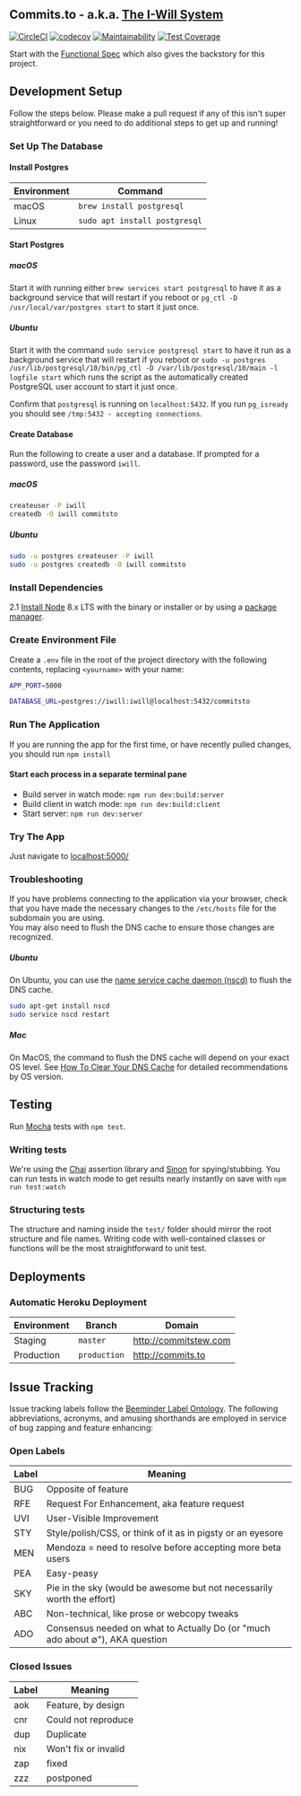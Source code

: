 Commits.to - a.k.a. [The I-Will System](https://github.com/commitsto/commits.to/)
---
[![CircleCI](https://circleci.com/gh/commitsto/commits.to.svg?style=svg)](https://circleci.com/gh/commitsto/commits.to)
[![codecov](https://codecov.io/gh/commitsto/commits.to/branch/master/graph/badge.svg)](https://codecov.io/gh/commitsto/commits.to)
[![Maintainability](https://api.codeclimate.com/v1/badges/8e0ffae4691a439960df/maintainability)](https://codeclimate.com/github/commitsto/commits.to/maintainability)
[![Test Coverage](https://api.codeclimate.com/v1/badges/8e0ffae4691a439960df/test_coverage)](https://codeclimate.com/github/commitsto/commits.to/test_coverage)

Start with the
[Functional Spec](https://github.com/commitsto/commits.to/wiki/)
which also gives the backstory for this project.


## Development Setup

Follow the steps below. Please make a pull request if any of this isn't super straightforward
or you need to do additional steps to get up and running!

### Set Up The Database

#### Install Postgres

| Environment | Command                       |
| ----------- | ----------------------------- |
| macOS       | `brew install postgresql`     |
| Linux       | `sudo apt install postgresql` |

#### Start Postgres  

##### macOS
Start it with running either `brew services start postgresql`
to have it as a background service that will restart if you reboot or
`pg_ctl -D /usr/local/var/postgres start` to start it just once.

##### Ubuntu
Start it with the command `sudo service postgresql start`
to have it run as a background service that will restart if you reboot or
`sudo -u postgres /usr/lib/postgresql/10/bin/pg_ctl -D /var/lib/postgresql/10/main -l logfile start`
which runs the script as the automatically created PostgreSQL user account to
start it just once.

Confirm that `postgresql` is running on `localhost:5432`. If you run `pg_isready` you
should see `/tmp:5432 - accepting connections`.

#### Create Database

Run the following to create a user and a database. If prompted for a
password, use the password `iwill`.

##### macOS

```sh
createuser -P iwill
createdb -O iwill commitsto
```

##### Ubuntu

```sh
sudo -u postgres createuser -P iwill
sudo -u postgres createdb -O iwill commitsto
```

### Install Dependencies

2.1 [Install Node](https://nodejs.org/en/download/) 8.x LTS with the binary
or installer or by using a [package manager](https://nodejs.org/en/download/package-manager).

### Create Environment File

Create a `.env` file in the root of the project directory with the following contents,
replacing `<yourname>` with your name:

```sh
APP_PORT=5000

DATABASE_URL=postgres://iwill:iwill@localhost:5432/commitsto
```

### Run The Application

If you are running the app for the first time, or have recently pulled changes, you should run
`npm install`

#### Start each process in a separate terminal pane
- Build server in watch mode: `npm run dev:build:server`
- Build client in watch mode: `npm run dev:build:client`
- Start server: `npm run dev:server`


### Try The App

Just navigate to [localhost:5000/](http://localhost:5000/)

### Troubleshooting

If you have problems connecting to the application via your browser, check that you have
made the necessary changes to the `/etc/hosts` file for the subdomain you are using.  
You may also need to flush the DNS cache to ensure those changes are recognized.  

##### Ubuntu

On Ubuntu, you can use the [name service cache daemon (nscd)](https://www.systutorials.com/docs/linux/man/8-nscd/) to flush the DNS cache.

```sh
sudo apt-get install nscd
sudo service nscd restart
```
##### Mac

On MacOS, the command to flush the DNS cache will depend on your exact OS level. See [How To Clear Your DNS Cache](https://documentation.cpanel.net/display/CKB/How+To+Clear+Your+DNS+Cache) for detailed
recommendations by OS version.
## Testing

Run [Mocha](https://mochajs.org/) tests with `npm test`.

### Writing tests

We're using the [Chai](https://www.chaijs.com/) assertion library and [Sinon](https://sinonjs.org/) for spying/stubbing.
You can run tests in watch mode to get results nearly instantly on save with `npm run test:watch`

### Structuring tests

The structure and naming inside the `test/` folder should mirror the root structure and file names.
Writing code with well-contained classes or functions will be the most straightforward to unit test.

## Deployments

### Automatic Heroku Deployment

| Environment | Branch       | Domain                  |
| ----------- | ------------ | ----------------------- |
| Staging     | `master`     | http://commitstew.com   |
| Production  | `production` | http://commits.to       |

## Issue Tracking

Issue tracking labels follow the [Beeminder Label Ontology](https://blog.beeminder.com/buglabels/). The following abbreviations, acronyms, and amusing shorthands are employed in service of bug zapping and feature enhancing:

### Open Labels

| Label       | Meaning                                                                         |
| ----------- | ------------                                                                    |
| BUG         | Opposite of feature                                                             |
| RFE         | Request For Enhancement, aka feature request                                    |
| UVI         | User-Visible Improvement                                                        |
| STY         | Style/polish/CSS, or think of it as in pigsty or an eyesore                     |
| MEN         | Mendoza = need to resolve before accepting more beta users                      |
| PEA         | Easy-peasy                                                                      |
| SKY         | Pie in the sky (would be awesome but not necessarily worth the effort)          |
| ABC         | Non-technical, like prose or webcopy tweaks                                     |
| ADO         | Consensus needed on what to Actually Do (or "much ado about ∅"), AKA question |

### Closed Issues

| Label       | Meaning                                                                       |
| ----------- | ------------                                                                  |
| aok         | Feature, by design                                                            |
| cnr         | Could not reproduce                                                           |
| dup         | Duplicate                                                                     |
| nix         | Won't fix or invalid                                                          |
| zap         | fixed                                                                         |
| zzz         | postponed                                                                     |
